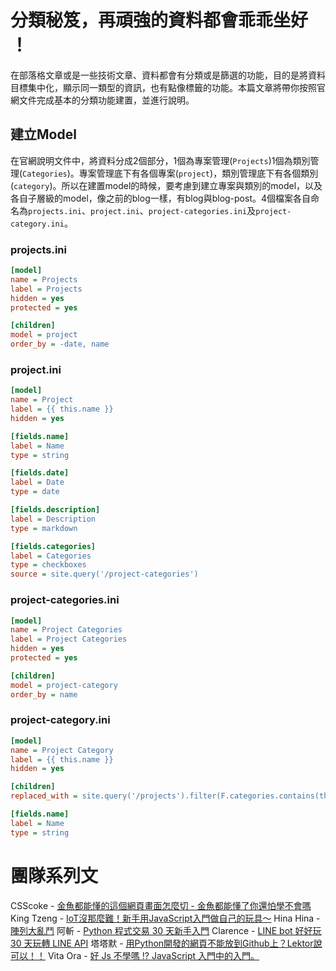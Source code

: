 # 分類秘笈，再頑強的資料都會乖乖坐好 ！

在部落格文章或是一些技術文章、資料都會有分類或是篩選的功能，目的是將資料目標集中化，顯示同一類型的資訊，也有點像標籤的功能。本篇文章將帶你按照官網文件完成基本的分類功能建置，並進行說明。

## 建立Model

在官網說明文件中，將資料分成2個部分，1個為專案管理(`Projects`)1個為類別管理(`Categories`)。專案管理底下有各個專案(`project`)，類別管理底下有各個類別(`category`)。所以在建置model的時候，要考慮到建立專案與類別的model，以及各自子層級的model，像之前的blog一樣，有blog與blog-post。4個檔案各自命名為`projects.ini`、`project.ini`、`project-categories.ini`及`project-category.ini`。

### projects.ini

```ini
[model]
name = Projects
label = Projects
hidden = yes
protected = yes

[children]
model = project
order_by = -date, name
```

### project.ini

```ini
[model]
name = Project
label = {{ this.name }}
hidden = yes

[fields.name]
label = Name
type = string

[fields.date]
label = Date
type = date

[fields.description]
label = Description
type = markdown

[fields.categories]
label = Categories
type = checkboxes
source = site.query('/project-categories')
```

### project-categories.ini

```ini
[model]
name = Project Categories
label = Project Categories
hidden = yes
protected = yes

[children]
model = project-category
order_by = name
```

### project-category.ini

```ini
[model]
name = Project Category
label = {{ this.name }}
hidden = yes

[children]
replaced_with = site.query('/projects').filter(F.categories.contains(this))

[fields.name]
label = Name
type = string
```



# 團隊系列文
CSScoke - [金魚都能懂的這個網頁畫面怎麼切 - 金魚都能懂了你還怕學不會嗎](https://ithelp.ithome.com.tw/users/20112550/ironman/2623)
King Tzeng - [IoT沒那麼難！新手用JavaScript入門做自己的玩具～](https://ithelp.ithome.com.tw/users/20103130/ironman/2125)
Hina Hina - [陣列大亂鬥](https://ithelp.ithome.com.tw/users/20120000/ironman/2256) 
阿斬 - [Python 程式交易 30 天新手入門](https://ithelp.ithome.com.tw/users/20120536/ironman/2571)
Clarence - [LINE bot 好好玩 30 天玩轉 LINE API](https://ithelp.ithome.com.tw/users/20117701/ironman/2634)
塔塔默 - [用Python開發的網頁不能放到Github上？Lektor說可以！！](https://ithelp.ithome.com.tw/users/20112552/ironman/2735)
Vita Ora - [好 Js 不學嗎 !? JavaScript 入門中的入門。](https://ithelp.ithome.com.tw/users/20112656/ironman/2782)